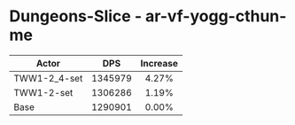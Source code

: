 # Dungeons-Slice - ar-vf-yogg-cthun-me
| Actor | DPS | Increase |
|---|:---:|:---:|
|TWW1-2_4-set|1345979|4.27%|
|TWW1-2-set|1306286|1.19%|
|Base|1290901|0.00%|
